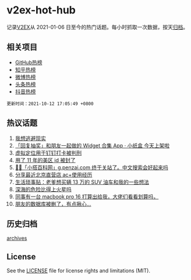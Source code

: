 # v2ex-hot-hub

 记录[V2EX](https://www.v2ex.com/)从 2021-01-06 日至今的热门话题。每小时抓取一次数据，按天[归档](archives)。
 
 ## 相关项目

- [GitHub热榜](https://github.com/lonnyzhang423/github-hot-hub)
- [知乎热榜](https://github.com/lonnyzhang423/zhihu-hot-hub)
- [微博热榜](https://github.com/lonnyzhang423/weibo-hot-hub)
- [头条热榜](https://github.com/lonnyzhang423/toutiao-hot-hub)
- [抖音热榜](https://github.com/lonnyzhang423/douyin-hot-hub)


 `更新时间：2021-10-12 17:05:49 +0800`

## 热议话题

1. [我想逃避现实](https://www.v2ex.com/t/807189)
1. [「回复抽奖」和朋友一起做的 Widget 合集 App · 小纸盒 今天上架啦](https://www.v2ex.com/t/807126)
1. [虚拟定位用于钉钉打卡被判刑](https://www.v2ex.com/t/807144)
1. [用了 11 年的美区 id 被封了](https://www.v2ex.com/t/807152)
1. [🎉🎉「小搭百科网」g.penzai.com 终于关站了。中文搜索会好起来吗](https://www.v2ex.com/t/807150)
1. [分享最近北京直营店 ac+使用经历](https://www.v2ex.com/t/807236)
1. [生活琐事贴：老爹想买辆 13 万的 SUV 油车和我的一些想法](https://www.v2ex.com/t/807299)
1. [深海的危险比得上火星吗](https://www.v2ex.com/t/807210)
1. [同事有一台 macbook pro 16 打算出给我，大佬们看看划算吗，](https://www.v2ex.com/t/807267)
1. [朋友的数据库被删了，有点揪心...](https://www.v2ex.com/t/807226)

## 历史归档

[archives](archives)

## License

See the [LICENSE](LICENSE) file for license rights and limitations (MIT).
